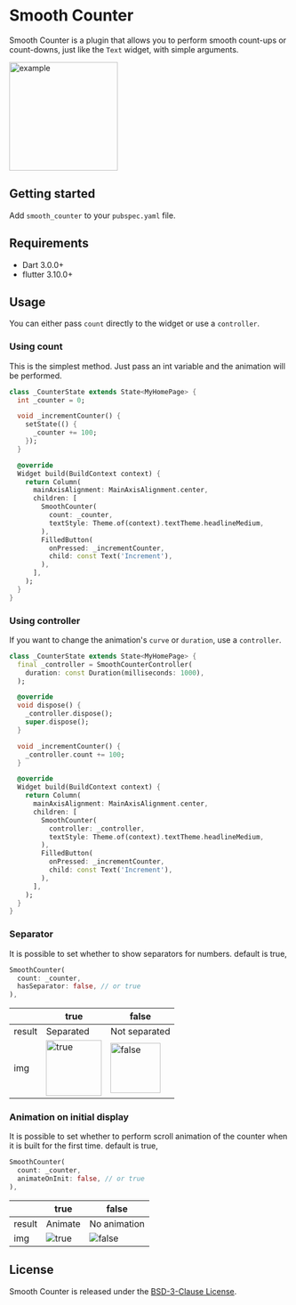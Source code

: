 # Smooth Counter

Smooth Counter is a plugin that allows you to perform smooth count-ups or count-downs, just like the `Text` widget, with simple arguments.

<img width="195" alt="example" src="https://github.com/KyoheiG3/smooth_counter/assets/5707132/20e90a28-c415-4e41-9f03-1201fbb86f28">

## Getting started

Add `smooth_counter` to your `pubspec.yaml` file.

## Requirements
- Dart 3.0.0+
- flutter 3.10.0+

## Usage

You can either pass `count` directly to the widget or use a `controller`.

### Using count

This is the simplest method. Just pass an int variable and the animation will be performed.

```dart
class _CounterState extends State<MyHomePage> {
  int _counter = 0;

  void _incrementCounter() {
    setState(() {
      _counter += 100;
    });
  }

  @override
  Widget build(BuildContext context) {
    return Column(
      mainAxisAlignment: MainAxisAlignment.center,
      children: [
        SmoothCounter(
          count: _counter,
          textStyle: Theme.of(context).textTheme.headlineMedium,
        ),
        FilledButton(
          onPressed: _incrementCounter,
          child: const Text('Increment'),
        ),
      ],
    );
  }
}
```

### Using controller

If you want to change the animation's `curve` or `duration`, use a `controller`.

```dart
class _CounterState extends State<MyHomePage> {
  final _controller = SmoothCounterController(
    duration: const Duration(milliseconds: 1000),
  );

  @override
  void dispose() {
    _controller.dispose();
    super.dispose();
  }

  void _incrementCounter() {
    _controller.count += 100;
  }

  @override
  Widget build(BuildContext context) {
    return Column(
      mainAxisAlignment: MainAxisAlignment.center,
      children: [
        SmoothCounter(
          controller: _controller,
          textStyle: Theme.of(context).textTheme.headlineMedium,
        ),
        FilledButton(
          onPressed: _incrementCounter,
          child: const Text('Increment'),
        ),
      ],
    );
  }
}
```

### Separator

It is possible to set whether to show separators for numbers. default is true,

```dart
SmoothCounter(
  count: _counter,
  hasSeparator: false, // or true
),
```

|    | true | false | 
| -- | ---- | ----- |
| result | Separated | Not separated |
| img | <img width="100" alt="true" src="https://github.com/KyoheiG3/smooth_counter/assets/5707132/141d8f95-f240-4716-875d-9ac4175f6dfe"> | <img width="90" alt="false" src="https://github.com/KyoheiG3/smooth_counter/assets/5707132/3445408d-dcbe-4852-8289-9ce279d1227f"> |

### Animation on initial display

It is possible to set whether to perform scroll animation of the counter when it is built for the first time. default is true,

```dart
SmoothCounter(
  count: _counter,
  animateOnInit: false, // or true
),
```

|    | true | false | 
| -- | ---- | ----- |
| result | Animate | No animation |
| img | ![true](https://github.com/KyoheiG3/smooth_counter/assets/5707132/445b2fa9-afc7-4aed-ba16-c7855b73be1e) | ![false](https://github.com/KyoheiG3/smooth_counter/assets/5707132/5862f4fd-2692-4389-bc89-2f80a41ce7f4) |

## License
Smooth Counter is released under the [BSD-3-Clause License](./LICENSE).
